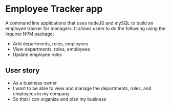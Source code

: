 # Employee Tracker app

A command line applications that uses nodeJS and mySQL to build an employee tracker for managers. It allows users to do the following using the Inquirer NPM package:

* Add departments, roles, employees
* View departments, roles, employees
* Update employee roles

## User story

- As a business owner
- I want to be able to view and manage the departments, roles, and employees in my company
- So that I can organize and plan my business
